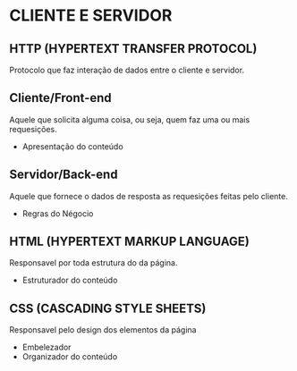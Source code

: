 # CLIENTE E SERVIDOR

## HTTP (HYPERTEXT TRANSFER PROTOCOL)
 Protocolo que faz interação de dados entre o cliente e servidor.


## Cliente/Front-end
 Aquele que solicita alguma coisa, ou seja, quem faz uma ou mais requesições.
* Apresentação do conteúdo

## Servidor/Back-end
 Aquele que fornece o dados de resposta as requesições feitas pelo cliente.
* Regras do Négocio

## HTML (HYPERTEXT MARKUP LANGUAGE)
 Responsavel por toda estrutura do da página.
* Estruturador do conteúdo

## CSS (CASCADING STYLE SHEETS)
 Responsavel pelo design dos elementos da página
* Embelezador
* Organizador do conteúdo
